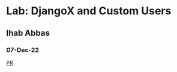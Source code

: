 # Lab: DjangoX and Custom Users
## Ihab Abbas
### 07-Dec-22

[PR](https://github.com/ihababbas/football-clubs/pull/1)